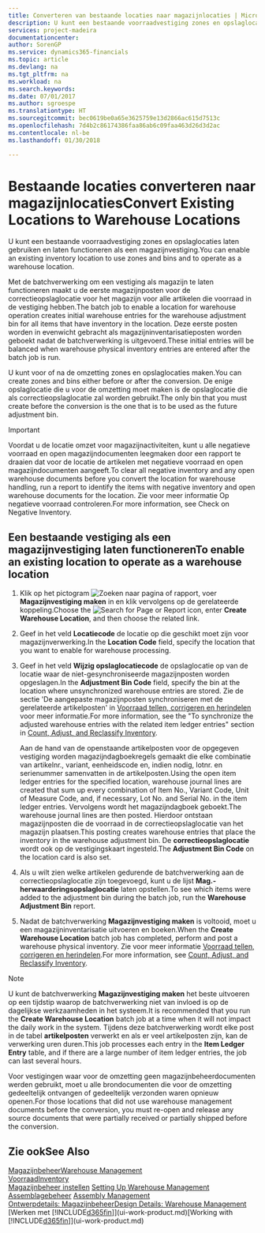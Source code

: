 ```yaml
---
title: Converteren van bestaande locaties naar magazijnlocaties | Microsoft Docs
description: U kunt een bestaande voorraadvestiging zones en opslaglocaties laten gebruiken en laten functioneren als een magazijnvestiging.
services: project-madeira
documentationcenter: 
author: SorenGP
ms.service: dynamics365-financials
ms.topic: article
ms.devlang: na
ms.tgt_pltfrm: na
ms.workload: na
ms.search.keywords: 
ms.date: 07/01/2017
ms.author: sgroespe
ms.translationtype: HT
ms.sourcegitcommit: bec0619be0a65e3625759e13d2866ac615d7513c
ms.openlocfilehash: 7d4b2c86174386faa86ab6c09faa463d26d3d2ac
ms.contentlocale: nl-be
ms.lasthandoff: 01/30/2018

---
```

# <a name="convert-existing-locations-to-warehouse-locations"></a><span data-ttu-id="73b0c-103">Bestaande locaties converteren naar magazijnlocaties</span><span class="sxs-lookup"><span data-stu-id="73b0c-103">Convert Existing Locations to Warehouse Locations</span></span>
<span data-ttu-id="73b0c-104">U kunt een bestaande voorraadvestiging zones en opslaglocaties laten gebruiken en laten functioneren als een magazijnvestiging.</span><span class="sxs-lookup"><span data-stu-id="73b0c-104">You can enable an existing inventory location to use zones and bins and to operate as a warehouse location.</span></span>  

<span data-ttu-id="73b0c-105">Met de batchverwerking om een vestiging als magazijn te laten functioneren maakt u de eerste magazijnposten voor de correctieopslaglocatie voor het magazijn voor alle artikelen die voorraad in de vestiging hebben.</span><span class="sxs-lookup"><span data-stu-id="73b0c-105">The batch job to enable a location for warehouse operation creates initial warehouse entries for the warehouse adjustment bin for all items that have inventory in the location.</span></span> <span data-ttu-id="73b0c-106">Deze eerste posten worden in evenwicht gebracht als magazijninventarisatieposten worden geboekt nadat de batchverwerking is uitgevoerd.</span><span class="sxs-lookup"><span data-stu-id="73b0c-106">These initial entries will be balanced when warehouse physical inventory entries are entered after the batch job is run.</span></span>  

<span data-ttu-id="73b0c-107">U kunt voor of na de omzetting zones en opslaglocaties maken.</span><span class="sxs-lookup"><span data-stu-id="73b0c-107">You can create zones and bins either before or after the conversion.</span></span> <span data-ttu-id="73b0c-108">De enige opslaglocatie die u voor de omzetting moet maken is de opslaglocatie die als correctieopslaglocatie zal worden gebruikt.</span><span class="sxs-lookup"><span data-stu-id="73b0c-108">The only bin that you must create before the conversion is the one that is to be used as the future adjustment bin.</span></span>  

> [!IMPORTANT]  
>  <span data-ttu-id="73b0c-109">Voordat u de locatie omzet voor magazijnactiviteiten, kunt u alle negatieve voorraad en open magazijndocumenten leegmaken door een rapport te draaien dat voor de locatie de artikelen met negatieve voorraad en open magazijndocumenten aangeeft.</span><span class="sxs-lookup"><span data-stu-id="73b0c-109">To clear all negative inventory and any open warehouse documents before you convert the location for warehouse handling, run a report to identify the items with negative inventory and open warehouse documents for the location.</span></span> <span data-ttu-id="73b0c-110">Zie voor meer informatie Op negatieve voorraad controleren.</span><span class="sxs-lookup"><span data-stu-id="73b0c-110">For more information, see Check on Negative Inventory.</span></span>  

## <a name="to-enable-an-existing-location-to-operate-as-a-warehouse-location"></a><span data-ttu-id="73b0c-111">Een bestaande vestiging als een magazijnvestiging laten functioneren</span><span class="sxs-lookup"><span data-stu-id="73b0c-111">To enable an existing location to operate as a warehouse location</span></span>  
1.  <span data-ttu-id="73b0c-112">Klik op het pictogram ![Zoeken naar pagina of rapport](media/ui-search/search_small.png "pictogram Zoeken naar pagina of rapport"), voer **Magazijnvestiging maken** in en klik vervolgens op de gerelateerde koppeling.</span><span class="sxs-lookup"><span data-stu-id="73b0c-112">Choose the ![Search for Page or Report](media/ui-search/search_small.png "Search for Page or Report icon") icon, enter **Create Warehouse Location**, and then choose the related link.</span></span>  
2.  <span data-ttu-id="73b0c-113">Geef in het veld **Locatiecode** de locatie op die geschikt moet zijn voor magazijnverwerking.</span><span class="sxs-lookup"><span data-stu-id="73b0c-113">In the **Location Code** field, specify the location that you want to enable for warehouse processing.</span></span>  
3.  <span data-ttu-id="73b0c-114">Geef in het veld **Wijzig opslaglocatiecode** de opslaglocatie op van de locatie waar de niet-gesynchroniseerde magazijnposten worden opgeslagen.</span><span class="sxs-lookup"><span data-stu-id="73b0c-114">In the **Adjustment Bin Code** field, specify the bin at the location where unsynchronized warehouse entries are stored.</span></span> <span data-ttu-id="73b0c-115">Zie de sectie 'De aangepaste magazijnposten synchroniseren met de gerelateerde artikelposten' in [Voorraad tellen, corrigeren en herindelen](inventory-how-count-adjust-reclassify.md) voor meer informatie.</span><span class="sxs-lookup"><span data-stu-id="73b0c-115">For more information, see the "To synchronize the adjusted warehouse entries with the related item ledger entries" section in [Count, Adjust, and Reclassify Inventory](inventory-how-count-adjust-reclassify.md).</span></span>  

    <span data-ttu-id="73b0c-116">Aan de hand van de openstaande artikelposten voor de opgegeven vestiging worden magazijndagboekregels gemaakt die elke combinatie van artikelnr., variant, eenheidscode en, indien nodig, lotnr. en serienummer samenvatten in de artikelposten.</span><span class="sxs-lookup"><span data-stu-id="73b0c-116">Using the open item ledger entries for the specified location, warehouse journal lines are created that sum up every combination of Item No., Variant Code, Unit of Measure Code, and, if necessary, Lot No. and Serial No. in the item ledger entries.</span></span> <span data-ttu-id="73b0c-117">Vervolgens wordt het magazijndagboek geboekt.</span><span class="sxs-lookup"><span data-stu-id="73b0c-117">The warehouse journal lines are then posted.</span></span> <span data-ttu-id="73b0c-118">Hierdoor ontstaan magazijnposten die de voorraad in de correctieopslaglocatie van het magazijn plaatsen.</span><span class="sxs-lookup"><span data-stu-id="73b0c-118">This posting creates warehouse entries that place the inventory in the warehouse adjustment bin.</span></span> <span data-ttu-id="73b0c-119">De **correctieopslaglocatie** wordt ook op de vestigingskaart ingesteld.</span><span class="sxs-lookup"><span data-stu-id="73b0c-119">The **Adjustment Bin Code** on the location card is also set.</span></span>  

4.  <span data-ttu-id="73b0c-120">Als u wilt zien welke artikelen gedurende de batchverwerking aan de correctieopslaglocatie zijn toegevoegd, kunt u de lijst **Mag.-herwaarderingsopslaglocatie** laten opstellen.</span><span class="sxs-lookup"><span data-stu-id="73b0c-120">To see which items were added to the adjustment bin during the batch job, run the **Warehouse Adjustment Bin** report.</span></span>  
5.  <span data-ttu-id="73b0c-121">Nadat de batchverwerking **Magazijnvestiging maken** is voltooid, moet u een magazijninventarisatie uitvoeren en boeken.</span><span class="sxs-lookup"><span data-stu-id="73b0c-121">When the **Create Warehouse Location** batch job has completed, perform and post a warehouse physical inventory.</span></span> <span data-ttu-id="73b0c-122">Zie voor meer informatie [Voorraad tellen, corrigeren en herindelen](inventory-how-count-adjust-reclassify.md).</span><span class="sxs-lookup"><span data-stu-id="73b0c-122">For more information, see [Count, Adjust, and Reclassify Inventory](inventory-how-count-adjust-reclassify.md).</span></span>  

> [!NOTE]  
>  <span data-ttu-id="73b0c-123">U kunt de batchverwerking **Magazijnvestiging maken** het beste uitvoeren op een tijdstip waarop de batchverwerking niet van invloed is op de dagelijkse werkzaamheden in het systeem.</span><span class="sxs-lookup"><span data-stu-id="73b0c-123">It is recommended that you run the **Create Warehouse Location** batch job at a time when it will not impact the daily work in the system.</span></span> <span data-ttu-id="73b0c-124">Tijdens deze batchverwerking wordt elke post in de tabel **artikelposten** verwerkt en als er veel artikelposten zijn, kan de verwerking uren duren.</span><span class="sxs-lookup"><span data-stu-id="73b0c-124">This job processes each entry in the **Item Ledger Entry** table, and if there are a large number of item ledger entries, the job can last several hours.</span></span>  

 <span data-ttu-id="73b0c-125">Voor vestigingen waar voor de omzetting geen magazijnbeheerdocumenten werden gebruikt, moet u alle brondocumenten die voor de omzetting gedeeltelijk ontvangen of gedeeltelijk verzonden waren opnieuw openen.</span><span class="sxs-lookup"><span data-stu-id="73b0c-125">For those locations that did not use warehouse management documents before the conversion, you must re-open and release any source documents that were partially received or partially shipped before the conversion.</span></span>  

## <a name="see-also"></a><span data-ttu-id="73b0c-126">Zie ook</span><span class="sxs-lookup"><span data-stu-id="73b0c-126">See Also</span></span>  
[<span data-ttu-id="73b0c-127">Magazijnbeheer</span><span class="sxs-lookup"><span data-stu-id="73b0c-127">Warehouse Management</span></span>](warehouse-manage-warehouse.md)  
[<span data-ttu-id="73b0c-128">Voorraad</span><span class="sxs-lookup"><span data-stu-id="73b0c-128">Inventory</span></span>](inventory-manage-inventory.md)  
<span data-ttu-id="73b0c-129">[Magazijnbeheer instellen](warehouse-setup-warehouse.md)   </span><span class="sxs-lookup"><span data-stu-id="73b0c-129">[Setting Up Warehouse Management](warehouse-setup-warehouse.md)   </span></span>  
<span data-ttu-id="73b0c-130">[Assemblagebeheer](assembly-assemble-items.md)  </span><span class="sxs-lookup"><span data-stu-id="73b0c-130">[Assembly Management](assembly-assemble-items.md)  </span></span>  
[<span data-ttu-id="73b0c-131">Ontwerpdetails: Magazijnbeheer</span><span class="sxs-lookup"><span data-stu-id="73b0c-131">Design Details: Warehouse Management</span></span>](design-details-warehouse-management.md)  
<span data-ttu-id="73b0c-132">[Werken met [!INCLUDE[d365fin](includes/d365fin_md.md)]](ui-work-product.md)</span><span class="sxs-lookup"><span data-stu-id="73b0c-132">[Working with [!INCLUDE[d365fin](includes/d365fin_md.md)]](ui-work-product.md)</span></span>

